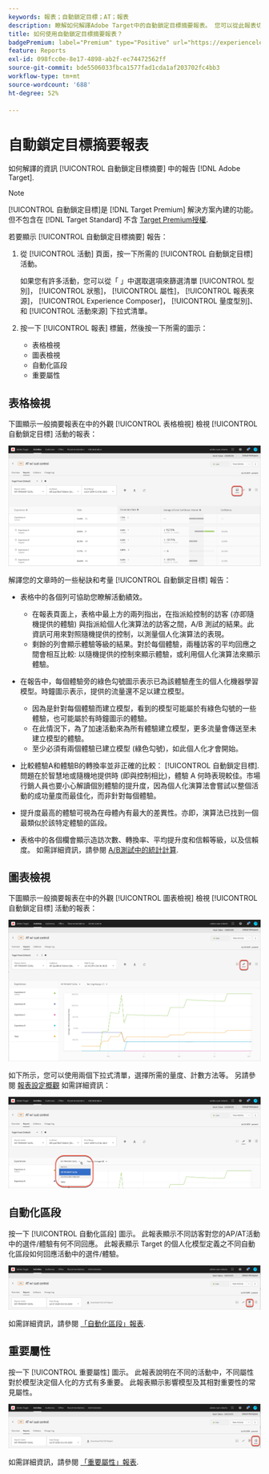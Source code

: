 ```yaml
---
keywords: 報表；自動鎖定目標；AT；報表
description: 瞭解如何解譯Adobe Target中的自動鎖定目標摘要報表。 您可以從此報表切換至「自動化區段」和「重要屬性」報表。
title: 如何使用自動鎖定目標摘要報表？
badgePremium: label="Premium" type="Positive" url="https://experienceleague.adobe.com/docs/target/using/introduction/intro.html?lang=en#premium newtab=true" tooltip="See what's included in Target Premium."
feature: Reports
exl-id: 098fcc0e-8e17-4898-ab2f-ec74472562ff
source-git-commit: bde5506033fbca1577fad1cda1af203702fc4bb3
workflow-type: tm+mt
source-wordcount: '688'
ht-degree: 52%

---
```


# 自動鎖定目標摘要報表

如何解譯的資訊 [!UICONTROL 自動鎖定目標摘要] 中的報告 [!DNL Adobe Target].

>[!NOTE]
>
>[!UICONTROL 自動鎖定目標]是 [!DNL Target Premium] 解決方案內建的功能。但不包含在 [!DNL Target Standard] 不含 [Target Premium授權](/help/main/c-intro/intro.md#premium).

若要顯示 [!UICONTROL 自動鎖定目標摘要] 報告：

1. 從 [!UICONTROL 活動] 頁面，按一下所需的 [!UICONTROL 自動鎖定目標] 活動。

   如果您有許多活動，您可以從「 」中選取選項來篩選清單 [!UICONTROL 型別]， [!UICONTROL 狀態]， [!UICONTROL 屬性]， [!UICONTROL 報表來源]， [!UICONTROL Experience Composer]， [!UICONTROL 量度型別]、和 [!UICONTROL 活動來源] 下拉式清單。

1. 按一下 [!UICONTROL 報表] 標籤，然後按一下所需的圖示：

   * 表格檢視
   * 圖表檢視
   * 自動化區段
   * 重要屬性

## 表格檢視

下圖顯示一般摘要報表在中的外觀 [!UICONTROL 表格檢視] 檢視 [!UICONTROL 自動鎖定目標] 活動的報表：

![自動鎖定目標表格檢視報告](/help/main/c-reports/assets/at-table-view.png)

解譯您的文章時的一些秘訣和考量 [!UICONTROL 自動鎖定目標] 報告：

* 表格中的各個列可協助您瞭解活動績效。

   * 在報表頁面上，表格中最上方的兩列指出，在指派給控制的訪客 (亦即隨機提供的體驗) 與指派給個人化演算法的訪客之間，A/B 測試的結果。此資訊可用來對照隨機提供的控制，以測量個人化演算法的表現。
   * 剩餘的列會顯示體驗等級的結果。對於每個體驗，兩種訪客的平均回應之間會相互比較: 以隨機提供的控制來顯示體驗，或利用個人化演算法來顯示體驗。

* 在報告中，每個體驗旁的綠色勾號圖示表示已為該體驗產生的個人化機器學習模型。時鐘圖示表示，提供的流量還不足以建立模型。

   * 因為是針對每個體驗而建立模型，看到的模型可能屬於有綠色勾號的一些體驗，也可能屬於有時鐘圖示的體驗。
   * 在此情況下，為了加速活動來為所有體驗建立模型，更多流量會傳送至未建立模型的體驗。
   * 至少必須有兩個體驗已建立模型 (綠色勾號)，如此個人化才會開始。

* 比較體驗A和體驗B的轉換率並非正確的比較： [!UICONTROL 自動鎖定目標]. 問題在於智慧地或隨機地提供時 (即與控制相比)，體驗 A 何時表現較佳。市場行銷人員也要小心解讀個別體驗的提升度，因為個人化演算法會嘗試以整個活動的成功量度而最佳化，而非針對每個體驗。
* 提升度最高的體驗可視為在母體內有最大的差異性。亦即，演算法已找到一個最類似於該特定體驗的區段。
* 表格中的各個欄會顯示造訪次數、轉換率、平均提升度和信賴等級，以及信賴度。 如需詳細資訊，請參閱 [A/B測試中的統計計算](/help/main/c-reports/statistical-methodology/statistical-calculations.md).

## 圖表檢視

下圖顯示一般摘要報表在中的外觀 [!UICONTROL 圖表檢視] 檢視 [!UICONTROL 自動鎖定目標] 活動的報表：

![自動鎖定目標圖表檢視報表](/help/main/c-reports/assets/at-graph-view.png)

如下所示，您可以使用兩個下拉式清單，選擇所需的量度、計數方法等。 另請參閱 [報表設定概觀](/help/main/c-reports/c-report-settings/report-settings.md) 如需詳細資訊：

![自動鎖定目標圖表檢視報表](/help/main/c-reports/assets/at-graph-view-2.png)

## 自動化區段

按一下 [!UICONTROL 自動化區段] 圖示。 此報表顯示不同訪客對您的AP/AT活動中的選件/體驗有何不同回應。 此報表顯示 Target 的個人化模型定義之不同自動化區段如何回應活動中的選件/體驗。

![「自動化區段」圖示](/help/main/c-reports/assets/icon-automated-sements.png)

如需詳細資訊，請參閱 [「自動化區段」報表](/help/main/c-reports/c-personalization-insights-reports/automated-segments-report.md).

## 重要屬性

按一下 [!UICONTROL 重要屬性] 圖示。 此報表說明在不同的活動中，不同屬性對於模型決定個人化的方式有多重要。 此報表顯示影響模型及其相對重要性的常見屬性。

![「重要屬性」圖示](/help/main/c-reports/assets/icon-important-attributes.png)

如需詳細資訊，請參閱 [「重要屬性」報表](/help/main/c-reports/c-personalization-insights-reports/important-attributes-report.md).

